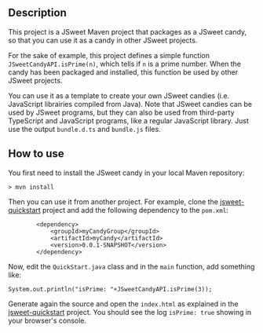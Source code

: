
## Description

This project is a JSweet Maven project that packages as a JSweet candy, so that you can use it as a candy in other JSweet projects. 

For the sake of example, this project defines a simple function ``JSweetCandyAPI.isPrime(n)``, which tells if ``n`` is a prime number. When the candy has been packaged and installed, this function be used by other JSweet projects.

You can use it as a template to create your own JSweet candies (i.e. JavaScript librairies compiled from Java). Note that JSweet candies can be used by JSweet programs, but they can also be used from third-party TypeScript and JavaScript programs, like a regular JavaScript library. Just use the output ``bundle.d.ts`` and ``bundle.js`` files.

## How to use

You first need to install the JSweet candy in your local Maven repository:

```
> mvn install
```

Then you can use it from another project. For example, clone the [jsweet-quickstart](https://github.com/cincheo/jsweet-quickstart) project and add the following dependency to the ``pom.xml``:

```
		<dependency>
			<groupId>myCandyGroup</groupId>
			<artifactId>myCandy</artifactId>
			<version>0.0.1-SNAPSHOT</version>
		</dependency>
```

Now, edit the ``QuickStart.java`` class and in the ``main`` function, add something like:

```
System.out.println("isPrime: "+JSweetCandyAPI.isPrime(3));
```

Generate again the source and open the ``index.html`` as explained in the [jsweet-quickstart](https://github.com/cincheo/jsweet-quickstart) project. You should see the log ``isPrime: true`` showing in your browser's console.

